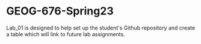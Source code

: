 # GEOG-676-Spring23

Lab_01 is designed to help set up the student's Github repository and create a table which will link to future lab assignments. 
